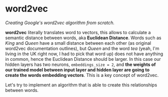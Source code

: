 # word2vec
_Creating Google's word2vec algorithm from scratch._

**word2vec** literally translates word to vectors, this allows to calculate a semantic distance between words, aka **Euclidean Distance**. Words such as _King_ and _Queen_ have a small distance between each other (as original word2vec documentation outlines), but _Queen_ and the word _tea_ (yeah, I'm living in the UK right now, I had to pick that word up) does not have anything in common, hence the Euclidean Distance should be larger. In this case our hidden layers has two neurons, `embeddings_size = 2`, and **the weights of our trained model between input layer and hidden layer are going to create the words embedding vectors**. This is a key concept of word2vec.

Let's try to implement an algorithm that is able to create this relationships between words.
